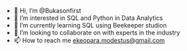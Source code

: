 - 👋 Hi, I’m @Bukasonfirst
- 👀 I’m interested in SQL and Python in Data Analytics
- 🌱 I’m currently learning SQL using Beekeeper studion
- 💞️ I’m looking to collaborate on with experts in the industry
- 📫 How to reach me ekeopara.modestus@gmail.com

<!---
Bukasonfirst/Bukasonfirst is a ✨ special ✨ repository because its `README.md` (this file) appears on your GitHub profile.
You can click the Preview link to take a look at your changes.
--->
